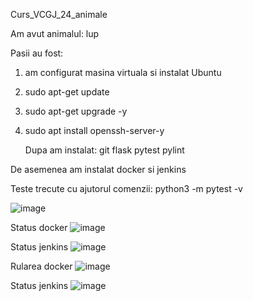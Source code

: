 Curs_VCGJ_24_animale

Am avut animalul: lup

Pasii au fost:
1. am configurat masina virtuala si instalat Ubuntu
2. sudo apt-get update
3. sudo apt-get upgrade -y
4. sudo apt install openssh-server-y

   Dupa am instalat:
   git
   flask
   pytest
   pylint

De asemenea am instalat docker si jenkins

Teste trecute cu ajutorul comenzii:
python3 -m pytest -v

![image](https://github.com/darkplanet1/Curs_VCGJ_24_animale/assets/33785615/9f6f28c2-5f5a-47a1-b700-86d0c22d7444)


Status docker
![image](https://github.com/darkplanet1/Curs_VCGJ_24_animale/assets/33785615/f06c12e6-2e42-4410-adeb-396599fd32bc)

Status jenkins
![image](https://github.com/darkplanet1/Curs_VCGJ_24_animale/assets/33785615/15a4a98d-4c74-470e-a4a6-8f8b08115454)

Rularea docker
![image](https://github.com/darkplanet1/Curs_VCGJ_24_animale/assets/33785615/2acbbaad-7bc0-4b4b-99ce-c41d95d1ae62)

Status jenkins
![image](https://github.com/darkplanet1/Curs_VCGJ_24_animale/assets/33785615/55264c41-083b-446e-ac5c-dd34bec63e7e)





